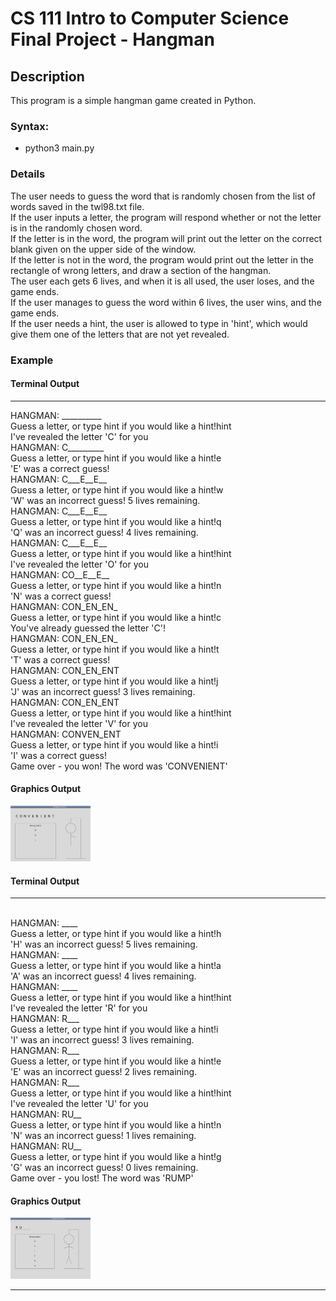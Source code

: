 # CS 111 Intro to Computer Science Final Project - Hangman

## Description

This program is a simple hangman game created in Python.

### Syntax: 

* python3 main.py

### Details

The user needs to guess the word that is randomly chosen from the list of words saved in the twl98.txt file. 
<br> If the user inputs a letter, the program will respond whether or not the letter is in the randomly chosen word. 
<br> If the letter is in the word, the program will print out the letter on the correct blank given on the upper side of the window. 
<br> If the letter is not in the word, the program would print out the letter in the rectangle of wrong letters, and draw a section of the hangman. 
<br> The user each gets 6 lives, and when it is all used, the user loses, and the game ends. 
<br> If the user manages to guess the word within 6 lives, the user wins, and the game ends. 
<br> If the user needs a hint, the user is allowed to type in 'hint', which would give them one of the letters that are not yet revealed. 

### Example 

#### Terminal Output
---------------------------------

HANGMAN: __________
<br> Guess a letter, or type hint if you would like a hint!hint
<br> I've revealed the letter 'C' for you
<br> HANGMAN: C_________
<br> Guess a letter, or type hint if you would like a hint!e
<br> 'E' was a correct guess!
<br> HANGMAN: C___E__E__
<br> Guess a letter, or type hint if you would like a hint!w
<br> 'W' was an incorrect guess! 5 lives remaining.
<br> HANGMAN: C___E__E__
<br> Guess a letter, or type hint if you would like a hint!q
<br> 'Q' was an incorrect guess! 4 lives remaining.
<br> HANGMAN: C___E__E__
<br> Guess a letter, or type hint if you would like a hint!hint
<br> I've revealed the letter 'O' for you
<br> HANGMAN: CO__E__E__
<br> Guess a letter, or type hint if you would like a hint!n
<br> 'N' was a correct guess!
<br> HANGMAN: CON_EN_EN_
<br> Guess a letter, or type hint if you would like a hint!c
<br> You've already guessed the letter 'C'!
<br> HANGMAN: CON_EN_EN_
<br> Guess a letter, or type hint if you would like a hint!t
<br> 'T' was a correct guess!
<br> HANGMAN: CON_EN_ENT
<br> Guess a letter, or type hint if you would like a hint!j
<br> 'J' was an incorrect guess! 3 lives remaining.
<br> HANGMAN: CON_EN_ENT
<br> Guess a letter, or type hint if you would like a hint!hint
<br> I've revealed the letter 'V' for you
<br> HANGMAN: CONVEN_ENT
<br> Guess a letter, or type hint if you would like a hint!i
<br> 'I' was a correct guess!
<br> Game over - you won! The word was 'CONVENIENT'

#### Graphics Output 

<img src="https://github.com/shkim2001/hangman/blob/main/exampleWin.png?raw=true" width="128"/>

#### Terminal Output
---------------------------------

<br> HANGMAN: ____
<br> Guess a letter, or type hint if you would like a hint!h
<br> 'H' was an incorrect guess! 5 lives remaining.
<br> HANGMAN: ____
<br> Guess a letter, or type hint if you would like a hint!a
<br> 'A' was an incorrect guess! 4 lives remaining.
<br> HANGMAN: ____
<br> Guess a letter, or type hint if you would like a hint!hint
<br> I've revealed the letter 'R' for you
<br> HANGMAN: R___
<br> Guess a letter, or type hint if you would like a hint!i
<br> 'I' was an incorrect guess! 3 lives remaining.
<br> HANGMAN: R___
<br> Guess a letter, or type hint if you would like a hint!e
<br> 'E' was an incorrect guess! 2 lives remaining.
<br> HANGMAN: R___
<br> Guess a letter, or type hint if you would like a hint!hint
<br> I've revealed the letter 'U' for you
<br> HANGMAN: RU__
<br> Guess a letter, or type hint if you would like a hint!n
<br> 'N' was an incorrect guess! 1 lives remaining.
<br> HANGMAN: RU__
<br> Guess a letter, or type hint if you would like a hint!g
<br> 'G' was an incorrect guess! 0 lives remaining.
<br> Game over - you lost! The word was 'RUMP'

#### Graphics Output 

<img src="https://github.com/shkim2001/hangman/blob/main/exampleLose.png?raw=true" width="128"/>

---------------------------------